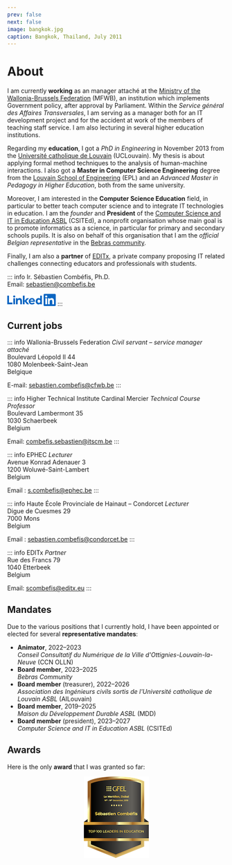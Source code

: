 ```yaml
---
prev: false
next: false
image: bangkok.jpg
caption: Bangkok, Thailand, July 2011
---
```


# About

I am currently **working** as an manager attaché at the [Ministry of the Wallonia-Brussels Federation](https://www.federation-wallonie-bruxelles.be/a-propos-de-la-federation/le-ministere) (MFWB), an institution which implements Government policy, after approval by Parliament. Within the _Service général des Affaires Transversales_, I am serving as a manager both for an IT development project and for the accident at work of the members of teaching staff service. I am also lecturing in several higher education institutions.

Regarding my **education**, I got a _PhD in Engineering_ in November 2013 from the [Université catholique de Louvain](https://uclouvain.be/en) (UCLouvain). My thesis is about applying formal method techniques to the analysis of human-machine interactions. I also got a **Master in Computer Science Engineering** degree from the [Louvain School of Engineering](https://uclouvain.be/en/faculties/epl) (EPL) and an _Advanced Master in Pedagogy in Higher Education_, both from the same university.

Moreover, I am interested in the **Computer Science Education** field, in particular to better teach computer science and to integrate IT technologies in education. I am the _founder_ and **President** of the [Computer Science and IT in Education ASBL](https://www.csited.be/home) (CSITEd), a nonprofit organisation whose main goal is to promote informatics as a science, in particular for primary and secondary schools pupils. It is also on behalf of this organisation that I am the _official Belgian representative_ in the [Bebras community](https://www.bebras.org).

Finally, I am also a **partner** of [EDITx](https://www.editx.eu/en), a private company proposing IT related challenges connecting educators and professionals with students.

::: info Ir. Sébastien Combéfis, Ph.D.  
Email: [sebastien@combefis.be](mailto:sebastien@combefis.be)

[![LinkedIn logo](/images/LinkedIn-Blue-14@2x.png)](https://www.linkedin.com/in/scombefis)
:::

## Current jobs

::: info Wallonia-Brussels Federation
_Civil servant – service manager attaché_  
Boulevard Léopold II 44  
1080 Molenbeek-Saint-Jean  
Belgique

E-mail: [sebastien.combefis@cfwb.be](mailto:sebastien.combefis@cfwb.be)
:::

::: info Higher Technical Institute Cardinal Mercier
_Technical Course Professor_  
Boulevard Lambermont 35  
1030 Schaerbeek  
Belgium

Email: [combefis.sebastien@itscm.be](mailto:combefis.sebastien@itscm.be)
:::

::: info EPHEC
_Lecturer_  
Avenue Konrad Adenauer 3  
1200 Woluwé-Saint-Lambert  
Belgium

Email : [s.combefis@ephec.be](mailto:s.combefis@ephec.be)
:::

::: info Haute École Provinciale de Hainaut – Condorcet
_Lecturer_  
Digue de Cuesmes 29  
7000 Mons  
Belgium

Email : [sebastien.combefis@condorcet.be](mailto:sebastien.combefis@condorcet.be)
:::

::: info EDITx
_Partner_  
Rue des Francs 79  
1040 Etterbeek  
Belgium

Email: [scombefis@editx.eu](mailto:scombefis@editx.eu)
:::

## Mandates

Due to the various positions that I currently hold, I have been appointed or elected for several **representative mandates**:

- **Animator**, 2022–2023  
  _Conseil Consultatif du Numérique de la Ville d'Ottignies-Louvain-la-Neuve_ (CCN OLLN)
- **Board member**, 2023–2025  
  _Bebras Community_
- **Board member** (treasurer), 2022–2026  
  _Association des Ingénieurs civils sortis de l'Université catholique de Louvain ASBL_ (AILouvain)
- **Board member**, 2019–2025  
  _Maison du Développement Durable ASBL_ (MDD)
- **Board member** (president), 2023–2027  
   _Computer Science and IT in Education ASBL_ (CSITEd)

## Awards

Here is the only **award** that I was granted so far:

<div style="text-align: center">
  <img src="/images/top100-leaders-education-gfel2019.png" alt="GFEL 2019" />
</div>
